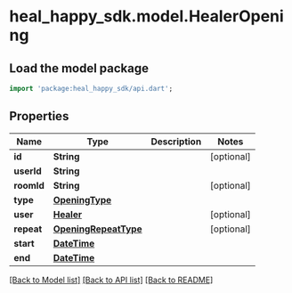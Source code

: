 # heal_happy_sdk.model.HealerOpening

## Load the model package
```dart
import 'package:heal_happy_sdk/api.dart';
```

## Properties
Name | Type | Description | Notes
------------ | ------------- | ------------- | -------------
**id** | **String** |  | [optional] 
**userId** | **String** |  | 
**roomId** | **String** |  | [optional] 
**type** | [**OpeningType**](OpeningType.md) |  | 
**user** | [**Healer**](Healer.md) |  | [optional] 
**repeat** | [**OpeningRepeatType**](OpeningRepeatType.md) |  | [optional] 
**start** | [**DateTime**](DateTime.md) |  | 
**end** | [**DateTime**](DateTime.md) |  | 

[[Back to Model list]](../README.md#documentation-for-models) [[Back to API list]](../README.md#documentation-for-api-endpoints) [[Back to README]](../README.md)


